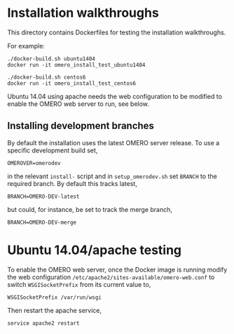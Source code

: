 Installation walkthroughs
=========================

This directory contains Dockerfiles for testing the installation walkthroughs.

For example:

    ./docker-build.sh ubuntu1404
    docker run -it omero_install_test_ubuntu1404

    ./docker-build.sh centos6
    docker run -it omero_install_test_centos6

Ubuntu 14.04 using apache needs the web configuration to be modified to
enable the OMERO web server to run, see below.

Installing development branches
-------------------------------

By default the installation uses the latest OMERO server release. To use
a specific development build set,

    OMEROVER=omerodev

in the relevant `install-` script and in `setup_omerodev.sh` set `BRANCH`
to the required branch. By default this tracks latest,

    BRANCH=OMERO-DEV-latest

but could, for instance, be set to track the merge branch,

    BRANCH=OMERO-DEV-merge

Ubuntu 14.04/apache testing
===========================

To enable the OMERO web server, once the Docker image is running modify
the web configuration `/etc/apache2/sites-available/omero-web.conf` to
switch `WSGISocketPrefix` from its current value to,

    WSGISocketPrefix /var/run/wsgi

Then restart the apache service,

    service apache2 restart
